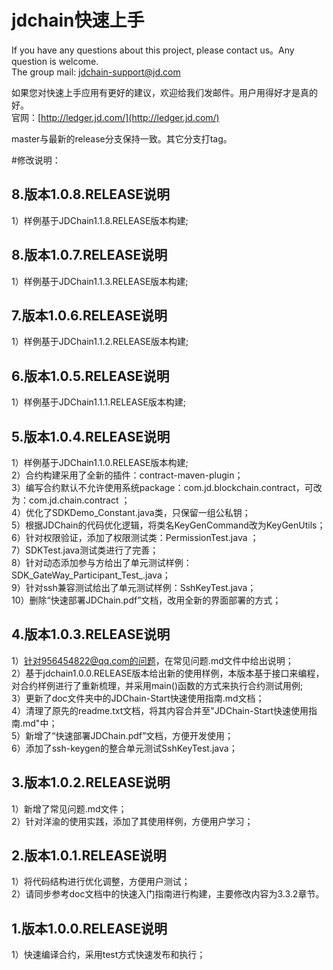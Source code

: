 jdchain快速上手
====
If you have any questions about this project, please contact us。Any question is welcome.  
The group mail: [jdchain-support@jd.com](jdchain-support@jd.com)
 
如果您对快速上手应用有更好的建议，欢迎给我们发邮件。用户用得好才是真的好。  
官网：[http://ledger.jd.com/](http://ledger.jd.com/)  

master与最新的release分支保持一致。其它分支打tag。

#修改说明：

## 8.版本1.0.8.RELEASE说明
1）样例基于JDChain1.1.8.RELEASE版本构建;

## 8.版本1.0.7.RELEASE说明
1）样例基于JDChain1.1.3.RELEASE版本构建;

## 7.版本1.0.6.RELEASE说明
1）样例基于JDChain1.1.2.RELEASE版本构建;  

## 6.版本1.0.5.RELEASE说明
1）样例基于JDChain1.1.1.RELEASE版本构建;  

## 5.版本1.0.4.RELEASE说明
1）样例基于JDChain1.1.0.RELEASE版本构建;  
2）合约构建采用了全新的插件：contract-maven-plugin；  
3）编写合约默认不允许使用系统package：com.jd.blockchain.contract，可改为：com.jd.chain.contract ；  
4）优化了SDKDemo_Constant.java类，只保留一组公私钥；  
5）根据JDChain的代码优化逻辑，将类名KeyGenCommand改为KeyGenUtils；  
6）针对权限验证，添加了权限测试类：PermissionTest.java ；  
7）SDKTest.java测试类进行了完善；  
8）针对动态添加参与方给出了单元测试样例：SDK_GateWay_Participant_Test_.java；  
9）针对ssh兼容测试给出了单元测试样例：SshKeyTest.java；  
10）删除“快速部署JDChain.pdf”文档，改用全新的界面部署的方式；  

## 4.版本1.0.3.RELEASE说明
1）针对956454822@qq.com的问题，在常见问题.md文件中给出说明；  
2）基于jdchain1.0.0.RELEASE版本给出新的使用样例，本版本基于接口来编程，对合约样例进行了重新梳理，并采用main()函数的方式来执行合约测试用例;  
3）更新了doc文件夹中的JDChain-Start快速使用指南.md文档；  
4）清理了原先的readme.txt文档，将其内容合并至"JDChain-Start快速使用指南.md"中；  
5）新增了“快速部署JDChain.pdf”文档，方便开发使用；   
6）添加了ssh-keygen的整合单元测试SshKeyTest.java； 

## 3.版本1.0.2.RELEASE说明
1）新增了常见问题.md文件；  
2）针对洋渝的使用实践，添加了其使用样例，方便用户学习；

## 2.版本1.0.1.RELEASE说明  
1）将代码结构进行优化调整，方便用户测试；  
2）请同步参考doc文档中的快速入门指南进行构建，主要修改内容为3.3.2章节。

## 1.版本1.0.0.RELEASE说明  
1）快速编译合约，采用test方式快速发布和执行；  



   
   

